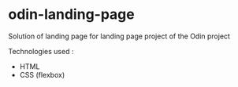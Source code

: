 # odin-landing-page
Solution of landing page for landing page project of the Odin project

Technologies used :
- HTML
- CSS (flexbox)